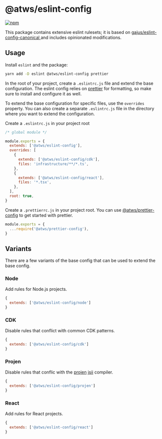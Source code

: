 # @atws/eslint-config

[![npm](https://img.shields.io/npm/v/@atws/eslint-config?style=flat-square)](https://www.npmjs.com/package/@atws/eslint-config)

This package contains extensive eslint rulesets; it is based on [gajus/eslint-config-canonical
](https://github.com/gajus/eslint-config-canonical) and includes opinionated modifications.

## Usage

Install `eslint` and the package:

```bash
yarn add -D eslint @atws/eslint-config prettier
```

In the root of your project, create a `.eslintrc.js` file and extend the base configuration. The eslint config relies on [prettier](https://prettier.io) for formatting, so make sure to install and configure it as well.

To extend the base configuration for specific files, use the `overrides` property. You can also create a separate `.eslintrc.js` file in the directory where you want to extend the configuration.

Create a `.eslintrc.js` in your project root

```js
/* global module */

module.exports = {
  extends: ['@atws/eslint-config'],
  overrides: [
    {
      extends: ['@atws/eslint-config/cdk'],
      files: 'infrastructure/**/*.ts',
    },
    {
      extends: ['@atws/eslint-config/react'],
      files: '*.tsx',
    },
  ],
  root: true,
}
```

Create a `.prettierrc.js` in your project root. You can use [@atws/prettier-config](https://www.npmjs.com/package/@atws/prettier-config) to get started with prettier.

```js
module.exports = {
  ...require('@atws/prettier-config'),
}
```

## Variants

There are a few variants of the base config that can be used to extend the base config.

### Node

Add rules for Node.js projects.

```js
{
  extends: ['@atws/eslint-config/node']
}
```

### CDK

Disable rules that conflict with common CDK patterns.

```js
{
  extends: ['@atws/eslint-config/cdk']
}
```

### Projen

Disable rules that conflic with the [projen](https://projen.io) [jsii](https://github.com/aws/jsii) compiler.

```js
{
  extends: ['@atws/eslint-config/projen']
}
```

### React

Add rules for React projects.

```js
{
  extends: ['@atws/eslint-config/react']
}
```
